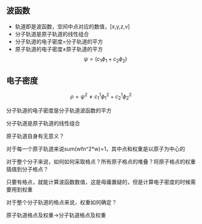 ## 波函数
- 轨道即是波函数，空间中点对应的数值，[x,y,z,v]
- 分子轨道是原子轨道的线性组合
- 分子轨道的电子密度=分子轨道的平方
- 原子轨道的电子密度≠原子轨道的平方
$$
\psi = (c_1\phi_1+c_2\phi_2)
$$

## 电子密度

$$
\rho = \psi ^2 \ne c_1^1\phi_1^2+c_2^1\phi_2^2
$$

分子轨道的电子密度是分子轨道波函数的平方

分子轨道是原子轨道的线性组合

原子轨道自身有无意义？

对于每一个原子轨道来说sum(wfn^2*w)=1，其中点和权重是以原子为中心的

对于整个分子来说，如何如何采取格点？所有原子格点的堆叠？将原子格点的权重插值到分子格点？

只要有格点，就能计算波函数数值，这是毋庸置疑的，但是计算电子密度的时候需要用到权重

对于整个分子轨道的格点来说，权重如何确定？

原子轨道格点及权重→分子轨道格点及权重